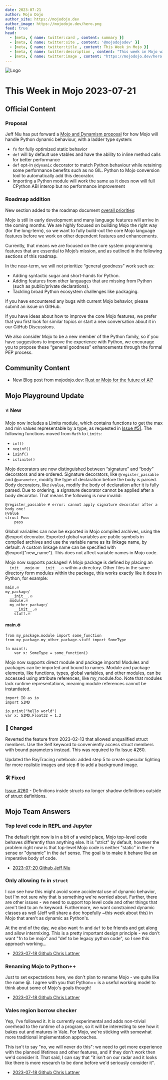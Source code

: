 ```yaml
---
date: 2023-07-21
author: Mojo Dojo
author_site: https://mojodojo.dev
author_image: https://mojodojo.dev/hero.png
feed: true
head:
  - [meta, { name: twitter:card , content: summary }]
  - [meta, { name: twitter:site , content: '@mojodojodev' }]
  - [meta, { name: twitter:title , content: This Week in Mojo }]
  - [meta, { name: twitter:description , content: "This week in Mojo with language updates, community content, and everything else related to Mojo" }]
  - [meta, { name: twitter:image , content: "https://mojodojo.dev/hero.png" }]
---
```


![Logo](/hero.png)

# This Week in Mojo 2023-07-21

## Official Content
### Proposal
Jeff Niu has put forward a [Mojo and Dynamism proposal](https://github.com/modularml/mojo/discussions/466) for how Mojo will handle Python dynamic behaviour, with a ladder type system:
- `fn` for fully optimized static behavior
- `def` will by default use vtables and have the ability to inline method calls for better performance
- `def` opt-in `@dynamic` decorator to match Python behaviour while retaining some performance benefits such as no GIL. Python to Mojo conversion tool to automatically add this decorator.
- Importing a Python module will work the same as it does now will full CPython ABI interop but no performance improvement

### Roadmap addition
New section added to the roadmap document [overall priorities](https://docs.modular.com/mojo/roadmap.html#overall-priorities):

Mojo is still in early development and many language features will arrive in the coming months. We are highly focused on building Mojo the right way (for the long-term), so we want to fully build-out the core Mojo language features before we work on other dependent features and enhancements.

Currently, that means we are focused on the core system programming features that are essential to Mojo’s mission, and as outlined in the following sections of this roadmap.

In the near-term, we will not prioritize “general goodness” work such as:
- Adding syntactic sugar and short-hands for Python.
- Adding features from other languages that are missing from Python (such as public/private declarations).
- Tackling broad Python ecosystem challenges like packaging.

If you have encountered any bugs with current Mojo behavior, please submit an issue on GitHub.

If you have ideas about how to improve the core Mojo features, we prefer that you first look for similar topics or start a new conversation about it in our GitHub Discussions.

We also consider Mojo to be a new member of the Python family, so if you have suggestions to improve the experience with Python, we encourage you to propose these “general goodness” enhancements through the formal PEP process.

## Community Content 
- New Blog post from mojodojo.dev: [Rust or Mojo for the future of AI?](https://mojodojo.dev/blog/2023-07-17-rust-or-mojo-ai.html)

## Mojo Playground Update

### ⭐️ New
Mojo now includes a Limits module, which contains functions to get the max and min values representable by a type, as requested in [Issue #51](). The following functions moved from `Math` to `Limits`: 
- `inf()`
- `neginf()`
- `isinf()`
- `isfinite()`

Mojo decorators are now distinguished between “signature” and “body” decorators and are ordered. Signature decorators, like `@register_passable` and `@parameter`, modify the type of declaration before the body is parsed. Body decorators, like `@value`, modify the body of declaration after it is fully parsed. Due to ordering, a signature decorator cannot be applied after a body decorator. That means the following is now invalid:

```mojo
@register_passable # error: cannot apply signature decorator after a body one!
@value
struct Foo:
    pass
```

Global variables can now be exported in Mojo compiled archives, using the @export decorator. Exported global variables are public symbols in compiled archives and use the variable name as its linkage name, by default. A custom linkage name can be specified with @export("new_name"). This does not affect variable names in Mojo code.

Mojo now supports packages! A Mojo package is defined by placing an `__init__.mojo` or `__init__.🔥` within a directory. Other files in the same directory form modules within the package, this works exactly like it does in Python, for example:

```
main.🔥
my_package/
  __init__.🔥
  module.🔥
  my_other_package/
    __init__.🔥
    stuff.🔥
```

#### main.🔥
```mojo
from my_package.module import some_function
from my_package.my_other_package.stuff import SomeType

fn main():
    var x: SomeType = some_function()
```

Mojo now supports direct module and package imports! Modules and packages can be imported and bound to names. Module and package elements, like functions, types, global variables, and other modules, can be accessed using attribute references, like my_module.foo. Note that modules lack runtime representations, meaning module references cannot be instantiated.

```mojo
import IO as io
import SIMD

io.print("hello world")
var x: SIMD.Float32 = 1.2
```

### 🦋 Changed
Reverted the feature from 2023-02-13 that allowed unqualified struct members. Use the Self keyword to conveniently access struct members with bound parameters instead. This was required to fix Issue #260.

Updated the RayTracing notebook: added step 5 to create specular lighting for more realistic images and step 6 to add a background image.

### 🛠️ Fixed

[Issue #260]() - Definitions inside structs no longer shadow definitions outside of struct definitions.

## Mojo Team Answers

### Top level code in REPL and Jupyter 
The default right now is in a bit of a weird place, Mojo top-level code behaves differently than anything else. It is "strict" by default, however the problem right now is that top-level Mojo code is neither "static" in the `fn` sense or "dynamic" in the `def` sense. The goal is to make it behave like an imperative body of code.

- [2023-07-20 Github Jeff Niu](https://github.com/modularml/mojo/discussions/411#discussioncomment-6491987)

### Only allowing `fn` in `struct`
I can see how this might avoid some accidental use of dynamic behavior, but I'm not sure why that is something we're worried about. Further, there are other issues - we need to support top level code and other things that aren't tied to an `fn` keyword. Furthermore, we want constrained dynamic classes as well (Jeff will share a doc hopefully ~this week about this) in Mojo that aren't as dynamic as Python's.

At the end of the day, we also want `fn` and `def` to be friends and get along and allow intermixing. This is a pretty important design principle - we don't want "fn to be mojo" and "def to be legacy python code", so I see this approach working...

- [2023-07-18 Github Chris Lattner](https://github.com/modularml/mojo/issues/452#issuecomment-1639473356)

### Renaming Mojo to Python++
Just to set expectations here, we don't plan to rename Mojo - we quite like the name 😀. I agree with you that Python++ is a useful working model to think about some of Mojo's goals though!

- [2023-07-18 Github Chris Lattner](https://github.com/modularml/mojo/discussions/389#discussioncomment-6474134)

### Vales region borrow checker
Yep, I've followed it. It is currently experimental and adds non-trivial overhead to the runtime of a program, so it will be interesting to see how it bakes out and matures in Vale. For Mojo, we're sticking with somewhat more traditional implementation approaches.

This isn't to say "no, we will never do this": we need to get more experience with the planned lifetimes and other features, and if they don't work then we'd consider it. That said, I can say that "it isn't on our radar and it looks like there is more research to be done before we'd seriously consider it".

- [2023-07-18 Github Chris Lattner](https://github.com/modularml/mojo/discussions/461#discussioncomment-6474092)
